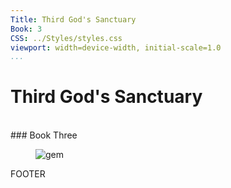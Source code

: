 ```yaml
---
Title: Third God's Sanctuary
Book: 3
CSS: ../Styles/styles.css
viewport: width=device-width, initial-scale=1.0
...
```

# Third God's Sanctuary
<br />
### Book Three<br /><figure>
	<img class="titlepage" src="../Images/gem.gif" alt="gem" />
</figure>



FOOTER